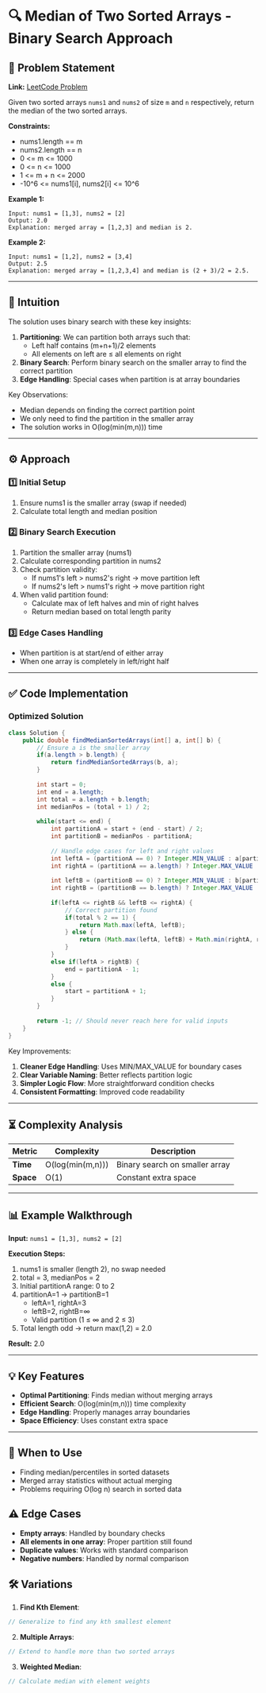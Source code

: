 # 🔍 Median of Two Sorted Arrays - Binary Search Approach

## 📜 Problem Statement
**Link:** [LeetCode Problem](https://leetcode.com/problems/median-of-two-sorted-arrays/description/)

Given two sorted arrays `nums1` and `nums2` of size `m` and `n` respectively, return the median of the two sorted arrays.

**Constraints:**
- nums1.length == m
- nums2.length == n
- 0 <= m <= 1000
- 0 <= n <= 1000
- 1 <= m + n <= 2000
- -10^6 <= nums1[i], nums2[i] <= 10^6

**Example 1:**
```text
Input: nums1 = [1,3], nums2 = [2]
Output: 2.0
Explanation: merged array = [1,2,3] and median is 2.
```

**Example 2:**
```text
Input: nums1 = [1,2], nums2 = [3,4]
Output: 2.5
Explanation: merged array = [1,2,3,4] and median is (2 + 3)/2 = 2.5.
```

---

## 🧠 Intuition
The solution uses binary search with these key insights:
1. **Partitioning**: We can partition both arrays such that:
   - Left half contains (m+n+1)/2 elements
   - All elements on left are ≤ all elements on right
2. **Binary Search**: Perform binary search on the smaller array to find the correct partition
3. **Edge Handling**: Special cases when partition is at array boundaries

Key Observations:
- Median depends on finding the correct partition point
- We only need to find the partition in the smaller array
- The solution works in O(log(min(m,n))) time

---

## ⚙️ Approach
### **1️⃣ Initial Setup**
1. Ensure nums1 is the smaller array (swap if needed)
2. Calculate total length and median position

### **2️⃣ Binary Search Execution**
1. Partition the smaller array (nums1)
2. Calculate corresponding partition in nums2
3. Check partition validity:
   - If nums1's left > nums2's right → move partition left
   - If nums2's left > nums1's right → move partition right
4. When valid partition found:
   - Calculate max of left halves and min of right halves
   - Return median based on total length parity

### **3️⃣ Edge Cases Handling**
- When partition is at start/end of either array
- When one array is completely in left/right half

---

## ✅ Code Implementation

### Optimized Solution
```java
class Solution {
    public double findMedianSortedArrays(int[] a, int[] b) {
        // Ensure a is the smaller array
        if(a.length > b.length) {
            return findMedianSortedArrays(b, a);
        }
        
        int start = 0;
        int end = a.length;
        int total = a.length + b.length;
        int medianPos = (total + 1) / 2;
        
        while(start <= end) {
            int partitionA = start + (end - start) / 2;
            int partitionB = medianPos - partitionA;
            
            // Handle edge cases for left and right values
            int leftA = (partitionA == 0) ? Integer.MIN_VALUE : a[partitionA - 1];
            int rightA = (partitionA == a.length) ? Integer.MAX_VALUE : a[partitionA];
            
            int leftB = (partitionB == 0) ? Integer.MIN_VALUE : b[partitionB - 1];
            int rightB = (partitionB == b.length) ? Integer.MAX_VALUE : b[partitionB];
            
            if(leftA <= rightB && leftB <= rightA) {
                // Correct partition found
                if(total % 2 == 1) {
                    return Math.max(leftA, leftB);
                } else {
                    return (Math.max(leftA, leftB) + Math.min(rightA, rightB)) / 2.0;
                }
            } 
            else if(leftA > rightB) {
                end = partitionA - 1;
            } 
            else {
                start = partitionA + 1;
            }
        }
        
        return -1; // Should never reach here for valid inputs
    }
}
```

Key Improvements:
1. **Cleaner Edge Handling**: Uses MIN/MAX_VALUE for boundary cases
2. **Clear Variable Naming**: Better reflects partition logic
3. **Simpler Logic Flow**: More straightforward condition checks
4. **Consistent Formatting**: Improved code readability

---

## ⏳ Complexity Analysis
| Metric          | Complexity | Description |
|-----------------|------------|-------------|
| **Time**        | O(log(min(m,n))) | Binary search on smaller array |
| **Space**       | O(1)       | Constant extra space |

---

## 📊 Example Walkthrough

**Input:** `nums1 = [1,3], nums2 = [2]`

**Execution Steps:**
1. nums1 is smaller (length 2), no swap needed
2. total = 3, medianPos = 2
3. Initial partitionA range: 0 to 2
4. partitionA=1 → partitionB=1
   - leftA=1, rightA=3
   - leftB=2, rightB=∞
   - Valid partition (1 ≤ ∞ and 2 ≤ 3)
5. Total length odd → return max(1,2) = 2.0

**Result:** 2.0

---

## 💡 Key Features
- **Optimal Partitioning**: Finds median without merging arrays
- **Efficient Search**: O(log(min(m,n))) time complexity
- **Edge Handling**: Properly manages array boundaries
- **Space Efficiency**: Uses constant extra space

---

## 🚀 When to Use
- Finding median/percentiles in sorted datasets
- Merged array statistics without actual merging
- Problems requiring O(log n) search in sorted data

## ⚠️ Edge Cases
- **Empty arrays**: Handled by boundary checks
- **All elements in one array**: Proper partition still found
- **Duplicate values**: Works with standard comparison
- **Negative numbers**: Handled by normal comparison

## 🛠 Variations
1. **Find Kth Element**:
```java
// Generalize to find any kth smallest element
```

2. **Multiple Arrays**:
```java
// Extend to handle more than two sorted arrays
```

3. **Weighted Median**:
```java
// Calculate median with element weights
```